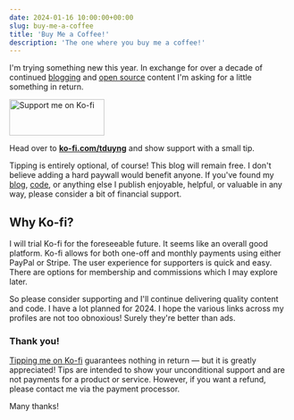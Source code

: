 ```yaml
---
date: 2024-01-16 10:00:00+00:00
slug: buy-me-a-coffee
title: 'Buy Me a Coffee!'
description: 'The one where you buy me a coffee!'
---
```


I'm trying something new this year. In exchange for over a decade of continued [blogging](/blog/) and [open source](https://github.com/tduyng/) content I'm asking for a little something in return.

<a class="Image Image--basic"
  href="/tip/"
  rel="me noopener noreferrer"
  target="_blank">
  <img
    loading="lazy"
    fetchpriority="low"
    src="/images/blog/2024/kofi_tag.png"
    alt="Support me on Ko-fi"
    width="170"
    height="65">
</a>

Head over to [**ko-fi.com/tduyng**](https://ko-fi.com/tduyng) and show support with a small tip.

Tipping is entirely optional, of course! This blog will remain free. I don't believe adding a hard paywall would benefit anyone. If you've found my [blog](/blog/), [code](https://github.com/tduyng/), or anything else I publish enjoyable, helpful, or valuable in any way, please consider a bit of financial support.

## Why Ko-fi?

I will trial Ko-fi for the foreseeable future. It seems like an overall good platform. Ko-fi allows for both one-off and monthly payments using either PayPal or Stripe. The user experience for supporters is quick and easy. There are options for membership and commissions which I may explore later.

So please consider supporting and I'll continue delivering quality content and code. I have a lot planned for 2024. I hope the various links across my profiles are not too obnoxious! Surely they're better than ads.

### Thank you!

[Tipping me on Ko-fi](/tip/) guarantees nothing in return — but it is greatly appreciated! Tips are intended to show your unconditional support and are not payments for a product or service. However, if you want a refund, please contact me via the payment processor.

Many thanks!
